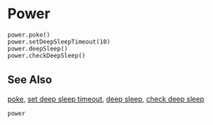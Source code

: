 # Power

```cards
power.poke()
power.setDeepSleepTimeout(10)
power.deepSleep()
power.checkDeepSleep()
```

## See Also

[poke](/reference/power/poke),
[set deep sleep timeout](/reference/power/set-deep-sleep-timeout),
[deep sleep](/reference/power/deep-sleep),
[check deep sleep](/reference/power/deep-sleep)

```package
power
```